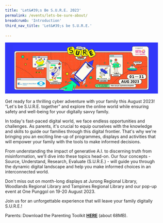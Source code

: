 ```yaml
---
title: 'Let&#39;s Be S.U.R.E. 2023'
permalink: /events/lets-be-sure-about/
breadcrumb: 'Introduction'
third_nav_title: 'Let&#39;s be S.U.R.E.'

---
```


![](../images/letsbesure-activations.png)

Get ready for a thrilling cyber adventure with your family this August 2023! “Let's be S.U.R.E. together” and explore the online world while ensuring safety and well-being for your digitally savvy family.

 

In today's fast-paced digital world, we face endless opportunities and challenges. As parents, it's crucial to equip ourselves with the knowledge and skills to guide our families through this digital frontier. That's why we're bringing you an exciting line-up of programmes, displays and activities that will empower your family with the tools to make informed decisions.

 

From understanding the impact of generative A.I. to discerning truth from misinformation, we'll dive into these topics head-on. Our four concepts - Source, Understand, Research, Evaluate (S.U.R.E.) - will guide you through the dynamic digital landscape and help you make informed choices in an interconnected world.

 

Don't miss out on month-long displays at Jurong Regional Library, Woodlands Regional Library and Tampines Regional Library and our pop-up event at One Punggol on 19-20 August 2023.

 

Join us for an unforgettable experience that will leave your family digitally S.U.R.E.!

Parents: Download the Parenting Toolkit **[HERE](https://go.gov.sg/sure-parenting-toolkit)** (about 68MB). 

 

 